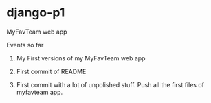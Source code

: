 django-p1
=========

MyFavTeam web app

Events so far

1. My First versions of my MyFavTeam web app

2. First commit of README

3. First commit with a lot of unpolished stuff. Push all the first files of myfavteam app. 
